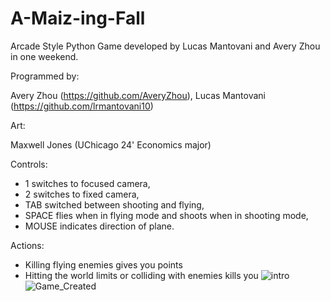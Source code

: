 # A-Maiz-ing-Fall
Arcade Style Python Game developed by Lucas Mantovani and Avery Zhou in one weekend.

Programmed by:

Avery Zhou (https://github.com/AveryZhou), 
Lucas Mantovani (https://github.com/lrmantovani10)

Art:

Maxwell Jones (UChicago 24' Economics major)

Controls:
* 1 switches to focused camera,
* 2 switches to fixed camera,
* TAB switched between shooting and flying,
* SPACE flies when in flying mode and shoots when in shooting mode,
* MOUSE indicates direction of plane.

Actions:
* Killing flying enemies gives you points
* Hitting the world limits or colliding with enemies kills you
![intro](https://user-images.githubusercontent.com/11562529/113814943-0acb7200-9738-11eb-903e-d048cc10eb47.png)
![Game_Created](https://user-images.githubusercontent.com/11562529/113814921-043cfa80-9738-11eb-909a-e7e4377f2211.PNG)


